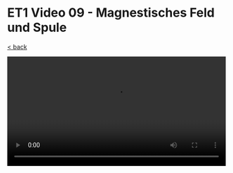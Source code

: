 # ET1 Video 09 - Magnestisches Feld und Spule

[< back](../B-REE-ET1.md)

<style>
  video {
    width: 100%;
  }
</style>

<video controls controlsList="nodownload">
  <source src="https://storage.googleapis.com/ree-server-videos/ET1_video_09.mp4" type="video/mp4">
  Your browser does not support the video tag.
</video>
